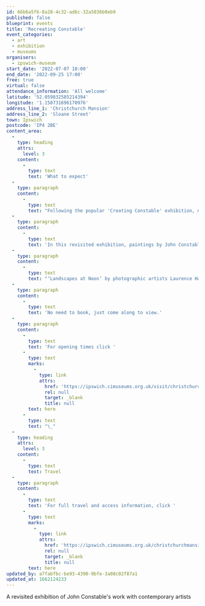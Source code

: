 ```yaml
---
id: 66b6a5f6-8a28-4c32-ad6c-32a5036b0eb9
published: false
blueprint: events
title: 'Recreating Constable'
event_categories:
  - art
  - exhibition
  - museums
organisers:
  - ipswich-museum
start_date: '2022-07-07 10:00'
end_date: '2022-09-25 17:00'
free: true
virtual: false
attendance_information: 'All welcome'
latitude: '52.059832585214394'
longitude: '1.158731696170976'
address_line_1: 'Christchurch Mansion'
address_line_2: 'Sloane Street'
town: Ipswich
postcode: 'IP4 2BE'
content_area:
  -
    type: heading
    attrs:
      level: 3
    content:
      -
        type: text
        text: 'What to expect'
  -
    type: paragraph
    content:
      -
        type: text
        text: "Following the popular 'Creating Constable' exhibition, many of the works from the Ipswich collection are remaining in the Wolsey Art Gallery until September, 2022."
  -
    type: paragraph
    content:
      -
        type: text
        text: 'In this revisited exhibition, paintings by John Constable and his Suffolk contemporaries are joined by new contemporary works not previously displayed in the mansion.'
  -
    type: paragraph
    content:
      -
        type: text
        text: "‘Landscapes at Noon’ by photographic artists Laurence Harding and Liz Harrinton, explores a new way of viewing Constable’s ‘The Hay Wain.’ The work consists of hand printed cyanotypes on silk and form part of a larger installation that was commissioned in 2021 to celebrate the 200th\_anniversary of John Constable’s famous painting.\_"
  -
    type: paragraph
    content:
      -
        type: text
        text: 'No need to book, just come along to view.'
  -
    type: paragraph
    content:
      -
        type: text
        text: 'For opening times click '
      -
        type: text
        marks:
          -
            type: link
            attrs:
              href: 'https://ipswich.cimuseums.org.uk/visit/christchurch-mansion/'
              rel: null
              target: _blank
              title: null
        text: here
      -
        type: text
        text: "\_"
  -
    type: heading
    attrs:
      level: 3
    content:
      -
        type: text
        text: Travel
  -
    type: paragraph
    content:
      -
        type: text
        text: 'For full travel and access information, click '
      -
        type: text
        marks:
          -
            type: link
            attrs:
              href: 'https://ipswich.cimuseums.org.uk/christchurchmansionaccess/'
              rel: null
              target: _blank
              title: null
        text: here
updated_by: a7fabfbc-be93-4390-9bfe-3a08c02f87a1
updated_at: 1662124233
---
```

A revisited exhibition of John Constable's work with contemporary artists